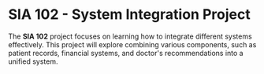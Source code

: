 # SIA 102 - System Integration Project

The **SIA 102** project focuses on learning how to integrate different systems effectively. This project will explore combining various components, such as patient records, financial systems, and doctor's recommendations into
a unified system. 


